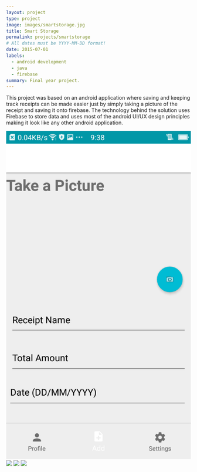 ```yaml
---
layout: project
type: project
image: images/smartstorage.jpg
title: Smart Storage
permalink: projects/smartstorage
# All dates must be YYYY-MM-DD format!
date: 2015-07-01
labels:
  - android development
  - java
  - firebase
summary: Final year project.
---
```


This project was based on an android application where saving and keeping track receipts can be made easier just by simply taking a picture of the receipt and saving it onto firebase. The technology behind the solution uses Firebase to store data and uses most of the android UI/UX design principles making it look like any other android application.


<div class="ui small rounded images">
  <img class="ui image" src="../images/Add.png">
  <img class="ui image" src="../images/Login.jpg">
  <img class="ui image" src="../images/micromouse.jpg">
  <img class="ui image" src="../images/micromouse-circuit.png">
</div>




